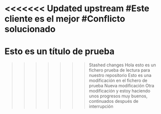 <<<<<<< Updated upstream
#Este cliente es el mejor
#Conflicto solucionado
=======
# Esto es un título de prueba
>>>>>>> Stashed changes
Hola esto es un fichero prueba de lectura para nuestro repositorio
Esto es una modificación en el fichero de prueba
Nueva modificación
Otra modificación y estoy haciendo unos progresos muy buenos, continuados después de interrupción

